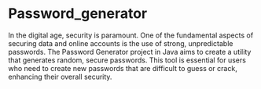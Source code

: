# Password_generator
In the digital age, security is paramount. One of the fundamental aspects of securing data and online accounts is the use of strong, unpredictable passwords. The Password Generator project in Java aims to create a utility that generates random, secure passwords. This tool is essential for users who need to create new passwords that are difficult to guess or crack, enhancing their overall security.
